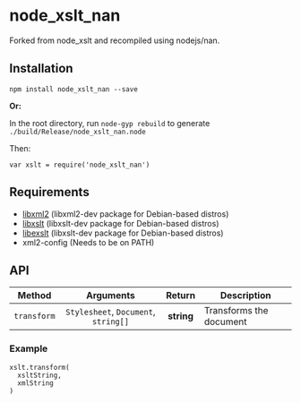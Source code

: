 # node_xslt_nan

Forked from node_xslt and recompiled using nodejs/nan.

## Installation
```
npm install node_xslt_nan --save
```

**Or:**

In the root directory, run `node-gyp rebuild` to generate `./build/Release/node_xslt_nan.node`

Then:

```JS
var xslt = require('node_xslt_nan')
```

## Requirements

* [libxml2](http://www.xmlsoft.org/) (libxml2-dev package for Debian-based distros)
* [libxslt](http://xmlsoft.org/xslt/index.html) (libxslt-dev package for Debian-based distros)
* [libexslt](http://xmlsoft.org/xslt/EXSLT/) (libxslt-dev package for Debian-based distros)
* xml2-config (Needs to be on PATH)

## API

| Method | Arguments | Return | Description
| :---: | :---: | :---: | ---
| `transform` | `Stylesheet`, `Document`, `string[]` | **string** | Transforms the document


### Example
```JS
xslt.transform(
  xsltString,
  xmlString
)
```
